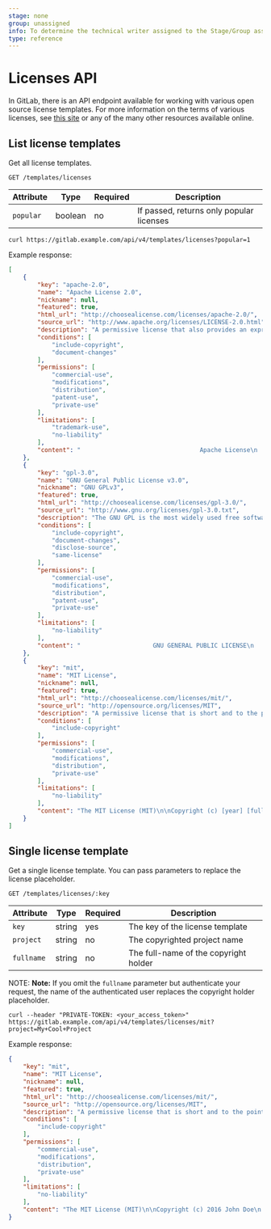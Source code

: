 ```yaml
---
stage: none
group: unassigned
info: To determine the technical writer assigned to the Stage/Group associated with this page, see https://about.gitlab.com/handbook/engineering/ux/technical-writing/#assignments
type: reference
---
```


# Licenses API

In GitLab, there is an API endpoint available for working with various open
source license templates. For more information on the terms of various
licenses, see [this site](https://choosealicense.com/) or any of the many other
resources available online.

## List license templates

Get all license templates.

```plaintext
GET /templates/licenses
```

| Attribute | Type    | Required | Description           |
| --------- | ------- | -------- | --------------------- |
| `popular` | boolean | no       | If passed, returns only popular licenses |

```shell
curl https://gitlab.example.com/api/v4/templates/licenses?popular=1
```

Example response:

```json
[
    {
        "key": "apache-2.0",
        "name": "Apache License 2.0",
        "nickname": null,
        "featured": true,
        "html_url": "http://choosealicense.com/licenses/apache-2.0/",
        "source_url": "http://www.apache.org/licenses/LICENSE-2.0.html",
        "description": "A permissive license that also provides an express grant of patent rights from contributors to users.",
        "conditions": [
            "include-copyright",
            "document-changes"
        ],
        "permissions": [
            "commercial-use",
            "modifications",
            "distribution",
            "patent-use",
            "private-use"
        ],
        "limitations": [
            "trademark-use",
            "no-liability"
        ],
        "content": "                                 Apache License\n                           Version 2.0, January 2004\n [...]"
    },
    {
        "key": "gpl-3.0",
        "name": "GNU General Public License v3.0",
        "nickname": "GNU GPLv3",
        "featured": true,
        "html_url": "http://choosealicense.com/licenses/gpl-3.0/",
        "source_url": "http://www.gnu.org/licenses/gpl-3.0.txt",
        "description": "The GNU GPL is the most widely used free software license and has a strong copyleft requirement. When distributing derived works, the source code of the work must be made available under the same license.",
        "conditions": [
            "include-copyright",
            "document-changes",
            "disclose-source",
            "same-license"
        ],
        "permissions": [
            "commercial-use",
            "modifications",
            "distribution",
            "patent-use",
            "private-use"
        ],
        "limitations": [
            "no-liability"
        ],
        "content": "                    GNU GENERAL PUBLIC LICENSE\n                       Version 3, 29 June 2007\n [...]"
    },
    {
        "key": "mit",
        "name": "MIT License",
        "nickname": null,
        "featured": true,
        "html_url": "http://choosealicense.com/licenses/mit/",
        "source_url": "http://opensource.org/licenses/MIT",
        "description": "A permissive license that is short and to the point. It lets people do anything with your code with proper attribution and without warranty.",
        "conditions": [
            "include-copyright"
        ],
        "permissions": [
            "commercial-use",
            "modifications",
            "distribution",
            "private-use"
        ],
        "limitations": [
            "no-liability"
        ],
        "content": "The MIT License (MIT)\n\nCopyright (c) [year] [fullname]\n [...]"
    }
]
```

## Single license template

Get a single license template. You can pass parameters to replace the license
placeholder.

```plaintext
GET /templates/licenses/:key
```

| Attribute  | Type   | Required | Description |
| ---------- | ------ | -------- | ----------- |
| `key`      | string | yes      | The key of the license template |
| `project`  | string | no       | The copyrighted project name |
| `fullname` | string | no       | The full-name of the copyright holder |

NOTE: **Note:**
If you omit the `fullname` parameter but authenticate your request, the name of
the authenticated user replaces the copyright holder placeholder.

```shell
curl --header "PRIVATE-TOKEN: <your_access_token>" https://gitlab.example.com/api/v4/templates/licenses/mit?project=My+Cool+Project
```

Example response:

```json
{
    "key": "mit",
    "name": "MIT License",
    "nickname": null,
    "featured": true,
    "html_url": "http://choosealicense.com/licenses/mit/",
    "source_url": "http://opensource.org/licenses/MIT",
    "description": "A permissive license that is short and to the point. It lets people do anything with your code with proper attribution and without warranty.",
    "conditions": [
        "include-copyright"
    ],
    "permissions": [
        "commercial-use",
        "modifications",
        "distribution",
        "private-use"
    ],
    "limitations": [
        "no-liability"
    ],
    "content": "The MIT License (MIT)\n\nCopyright (c) 2016 John Doe\n [...]"
}
```

<!-- ## Troubleshooting

Include any troubleshooting steps that you can foresee. If you know beforehand what issues
one might have when setting this up, or when something is changed, or on upgrading, it's
important to describe those, too. Think of things that may go wrong and include them here.
This is important to minimize requests for support, and to avoid doc comments with
questions that you know someone might ask.

Each scenario can be a third-level heading, e.g. `### Getting error message X`.
If you have none to add when creating a doc, leave this section in place
but commented out to help encourage others to add to it in the future. -->
